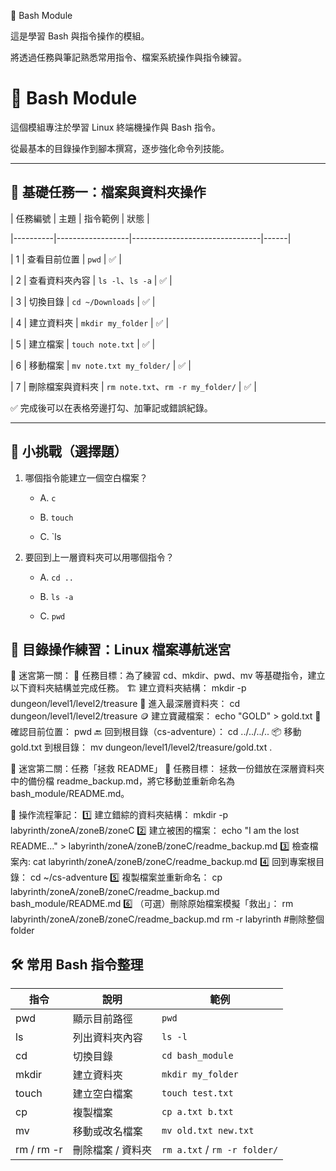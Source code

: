 🐚 Bash Module

這是學習 Bash 與指令操作的模組。

將透過任務與筆記熟悉常用指令、檔案系統操作與指令練習。

# 🐚 Bash Module



這個模組專注於學習 Linux 終端機操作與 Bash 指令。  

從最基本的目錄操作到腳本撰寫，逐步強化命令列技能。



---



## 📌 基礎任務一：檔案與資料夾操作



| 任務編號 | 主題             | 指令範例                       | 狀態 |

|----------|------------------|--------------------------------|------|

| 1        | 查看目前位置     | `pwd`                          | ✅   |

| 2        | 查看資料夾內容   | `ls -l`、`ls -a`               | ✅   |

| 3        | 切換目錄         | `cd ~/Downloads`              | ✅   |

| 4        | 建立資料夾       | `mkdir my_folder`             | ✅   |

| 5        | 建立檔案         | `touch note.txt`              | ✅   |

| 6        | 移動檔案         | `mv note.txt my_folder/`      | ✅   |

| 7        | 刪除檔案與資料夾 | `rm note.txt`、`rm -r my_folder/` | ✅   |



✅ 完成後可以在表格旁邊打勾、加筆記或錯誤紀錄。



---



## 🧠 小挑戰（選擇題）



1. 哪個指令能建立一個空白檔案？

   - A. `c`  

   - B. `touch`  

   - C. `ls


2. 要回到上一層資料夾可以用哪個指令？

   - A. `cd ..`  

   - B. `ls -a`  

   - C. `pwd`


## 📂 目錄操作練習：Linux 檔案導航迷宮

🧩 迷宮第一關：
🎯 任務目標：為了練習 cd、mkdir、pwd、mv 等基礎指令，建立以下資料夾結構並完成任務。
🏗️ 建立資料夾結構：
mkdir -p dungeon/level1/level2/treasure
🚶 進入最深層資料夾：
cd dungeon/level1/level2/treasure
🪙 建立寶藏檔案：
echo "GOLD" > gold.txt
📍 確認目前位置：
pwd
🔙 回到根目錄（cs-adventure）：
cd ../../../..
📦 移動 gold.txt 到根目錄：
mv dungeon/level1/level2/treasure/gold.txt .

🧩 迷宮第二關：任務「拯救 README」
🎯 任務目標：
拯救一份錯放在深層資料夾中的備份檔 readme_backup.md，將它移動並重新命名為 bash_module/README.md。

📁 操作流程筆記：
1️⃣ 建立錯綜的資料夾結構：
mkdir -p labyrinth/zoneA/zoneB/zoneC
2️⃣ 建立被困的檔案：
echo "I am the lost README..." > labyrinth/zoneA/zoneB/zoneC/readme_backup.md
3️⃣ 檢查檔案內:
cat labyrinth/zoneA/zoneB/zoneC/readme_backup.md
4️⃣ 回到專案根目錄：
cd ~/cs-adventure
5️⃣ 複製檔案並重新命名：
cp labyrinth/zoneA/zoneB/zoneC/readme_backup.md bash_module/README.md
6️⃣ （可選）刪除原始檔案模擬「救出」：
rm labyrinth/zoneA/zoneB/zoneC/readme_backup.md
rm -r labyrinth #刪除整個folder

## 🛠 常用 Bash 指令整理

| 指令        | 說明             | 範例                  |
|-------------|------------------|-----------------------|
| pwd         | 顯示目前路徑     | `pwd`                 |
| ls          | 列出資料夾內容   | `ls -l`               |
| cd          | 切換目錄         | `cd bash_module`      |
| mkdir       | 建立資料夾       | `mkdir my_folder`     |
| touch       | 建立空白檔案     | `touch test.txt`      |
| cp          | 複製檔案         | `cp a.txt b.txt`      |
| mv          | 移動或改名檔案   | `mv old.txt new.txt`  |
| rm / rm -r  | 刪除檔案 / 資料夾 | `rm a.txt` / `rm -r folder/` |
